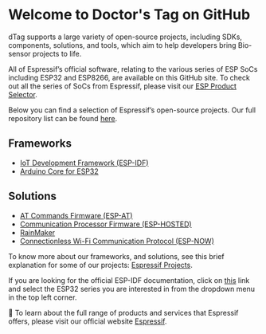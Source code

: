 # Welcome to Doctor's Tag on GitHub 

dTag supports a large variety of open-source projects, including SDKs, components, solutions, and tools, which aim to help developers bring Bio-sensor projects to life.

All of Espressif’s official software, relating to the various series of ESP SoCs including ESP32  and ESP8266, are available on this GitHub site.
To check out all the series of SoCs from Espressif, please visit our [ESP Product Selector](https://products.espressif.com).

Below you can find a selection of Espressif’s open-source projects. Our full repository list can be found [here](https://github.com/orgs/espressif/repositories).

## Frameworks

* [IoT Development Framework (ESP-IDF)](https://github.com/espressif/esp-idf)
* [Arduino Core for ESP32](https://github.com/espressif/arduino-esp32)

## Solutions
* [AT Commands Firmware (ESP-AT)](https://github.com/espressif/esp-at)
* [Communication Processor Firmware (ESP-HOSTED)](https://github.com/espressif/esp-hosted)
* [RainMaker](https://github.com/espressif/esp-rainmaker)
* [Connectionless Wi-Fi Communication Protocol (ESP-NOW)](https://github.com/espressif/esp-now)

To know more about our frameworks, and solutions, see this brief explanation for some of our projects: [Espressif Projects](profile/esp-projects.md).

If you are looking for the official ESP-IDF documentation, click on [this](https://docs.espressif.com/projects/esp-idf/en/latest/esp32/index.html) link and select the ESP32 series you are interested in from the dropdown menu in the top left corner.

:office: To learn about the full range of products and services that Espressif offers, please visit our official website [Espressif](https://www.espressif.com).
